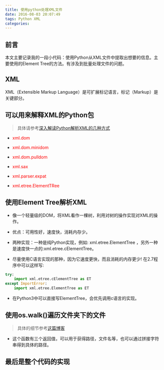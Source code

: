 ```yaml
---
title: 使用python处理XML文件
date: 2016-08-03 20:07:49
tags: Python XML
categories:
---
```


## 前言
本文主要记录我的一段小代码：使用Python从XML文件中提取出想要的信息。主要使用的Element Tree的方法。有涉及到批量处理文件的问题。
<!--more-->

## XML
XML（Extensible Markup Language）是可扩展标记语言，标记（Markup）是关键部分。

## 可以用来解释XML的Python包
> 具体请参考[深入解读Python解析XML的几种方式](http://codingpy.com/article/parsing-xml-using-python/) 

- <font color=red>xml.dom</font>

- <font color=red>xml.dom.minidom</font>

- <font color=red>xml.dom.pulldom</font>

- <font color=red>xml.sax</font>

- <font color=red>xml.parser.expat</font>

- <font color=red>xml.etree.ElementTRee</font>

## 使用Element Tree解析XML

- 像一个轻量级的DOM，将XML看作一棵树，利用对树的操作实现对XML的操作。

- 优点：可用性好，速度快，消耗内存少。

- 两种实现：一种是纯Python实现，例如: xml.etree.ElementTree ，另外一种是速度快一点的:xml.etree.cElementTree。

- 尽量使用C语言实现的那种，因为它速度更快，而且消耗的内存更少! 在2.7程序中可以这样写:
```Python
try:
    import xml.etree.cElementTree as ET
except ImportError:
    import xml.etree.ElementTree as ET
```

- 在Python3中可以直接写ElementTree，会优先调用c语言的实现。

## 使用os.walk()遍历文件夹下的文件

> 具体的细节参考[这篇博客](http://7731023.blog.51cto.com/7721023/1297827)

- 这个函数有三个返回值，可以用于获得路径，文件名等，也可以通过拼接字符串得到具体的路径。

## 最后是整个代码的实现
